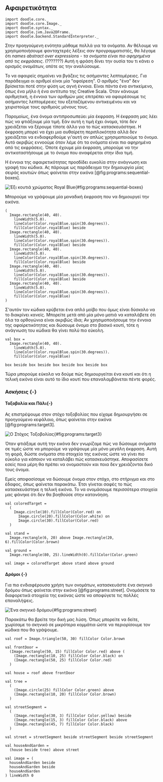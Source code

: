## Αφαιρετικότητα

```tut:invisible
import doodle.core._
import doodle.core.Image._
import doodle.syntax._
import doodle.jvm.Java2DFrame._
import doodle.backend.StandardInterpreter._
```

Στην προηγούμενη ενότητα μάθαμε πολλά για τα ονόματα.
Αν θέλουμε να χρησιμοποιήσουμε φανταχτερές λέξεις σαν προγραμματιστές, θα λέγαμε ότι *names abstract over expressions - τα ονόματα είναι πιο αφηρημένα από τις εκφράσεις*. (???????)
Αυτή η φράση δίνει την ουσία του τι κάνει ο ορισμός ονομάτων, οπότε ας την αναλύσουμε.

Το να αφαιρείς σημαίνει να βγάζεις τις ασήμαντες λεπτομέρειες.
Για παράδειγμα οι αριθμοί είναι μία "αφαίρεση".
Ο αριθμός "ένα" δεν βρίσκεται ποτέ στην φύση ως αγνή έννοια.
Είναι πάντα ένα αντικείμενο, όπως ένα μήλο ή ένα αντίτυπο της Creative Scala.
Όταν κάνουμε αριθμητική, η έννοια των αριθμών μας επιτρέπει να αφαιρέσουμε τις ασήμαντες λεπτομέρειες του εξεταζόμενου αντικειμένου και να χειριστούμε τους αριθμούς μόνους τους.

Παρομοίως, ένα όνομα αντιπροσωπεύει μία έκφραση.
Η έκφραση μας λέει πώς να φτιάξουμε μία τιμή.
Εάν αυτή η τιμή έχει όνομα, τότε δεν χρειάζεται να ξέρουμε τίποτε άλλο για το πώς κατασκευάστηκε.
Η έκφραση μπορεί να έχει μια αυθαίρετη περιπλοκότητα αλλά δεν χρειάζεται να ενδιαφερθούμε γι'αυτή αν απλώς χρησιμοποιούμε το όνομα.
Αυτό ακριβώς εννοούμε όταν λέμε ότι τα ονόματα είναι πιο αφηρημένα από τις εκφράσεις.
Όποτε έχουμε μία έκφραση, μπορούμε να την αντικαταστήσουμε με το όνομα που αναφέρεται στην ίδια τιμή.

Η έννοια της αφαιρετικότητας προσδίδει ευκολία στην ανάγνωση και γραφή του κώδικα.
Ας πάρουμε ως παράδειγμα την δημιουργία μίας σειράς κουτιών όπως φαίνεται στην εικόνα [@fig:programs:sequential-boxes].

![Έξι κουτιά χρώματος Royal Blue](./src/pages/programs/sequential-boxes.pdf+svg){#fig:programs:sequential-boxes}

Μπορούμε να γράψουμε μία μοναδική έκφραση που να δημιουργεί την εικόνα.

```tut:silent:book
(
  Image.rectangle(40, 40).
    lineWidth(5.0).
    lineColor(Color.royalBlue.spin(30.degrees)).
    fillColor(Color.royalBlue) beside
  Image.rectangle(40, 40).
    lineWidth(5.0).
    lineColor(Color.royalBlue.spin(30.degrees)).
    fillColor(Color.royalBlue) beside
  Image.rectangle(40, 40).
    lineWidth(5.0).
    lineColor(Color.royalBlue.spin(30.degrees)).
    fillColor(Color.royalBlue) beside
  Image.rectangle(40, 40).
    lineWidth(5.0).
    lineColor(Color.royalBlue.spin(30.degrees)).
    fillColor(Color.royalBlue) beside
  Image.rectangle(40, 40).
    lineWidth(5.0).
    lineColor(Color.royalBlue.spin(30.degrees)).
    fillColor(Color.royalBlue)
)
```

Σ'αυτόν τον κώδικα κρύβεται ένα απλό μοίβο που όμως είναι δύσκολο να το διακρίνει κανείς.
Μπορείτε μετά από μία μόνο ματιά να καταλάβετε ότι όλα τα ορθογώνια είναι ακριβώς ίδια;
Αν χρησιμοποιήσουμε την έννοια της αφαίρετικότητας και δώσουμε όνομα στο βασικό κουτί, τότε η ανάγνωση του κώδικα θα γίνει πολύ πιο εύκολη.

```tut:silent:book
val box =
  Image.rectangle(40, 40).
    lineWidth(5.0).
    lineColor(Color.royalBlue.spin(30.degrees)).
    fillColor(Color.royalBlue) 

box beside box beside box beside box beside box
```

Τώρα μπορούμε εύκολα να δούμε πώς δημιουργείται ένα κουτί και ότι η τελική εικόνα είναι αυτό το ίδιο κουτί που επαναλαμβάνεται πέντε φορές.


### Ασκήσεις {-}

#### Τοξοβολία και Πάλι{-}

Ας επιστρέψουμε στον στόχο τοξοβολίας που είχαμε δημιουργήσει σε προηγούμενο κεφάλαιο, όπως φαίνεται στην εικόνα [@fig:programs:target3].

![Ο Στόχος Τοξοβολίας](./src/pages/programs/target3.pdf+svg){#fig:programs:target3}

Όταν φτιάξαμε αυτή την εικόνα δεν γνωρίζαμε πώς να δώσουμε ονόματα σε τιμές ώστε να μπορούμε να γράψουμε μία μόνο μεγάλη έκφραση.
Αυτή τη φορά, δώστε ονόματα στα στοιχεία της εικόνας ώστε να γίνει πιο εύκολο για κάποιον να καταλάβει πώς κατασκευάστηκε.
Αποφασίσετε εσείς ποια μέρη θα πρέπει να ονομαστούν και ποια δεν χρειάζονται δικό τους όνομα.

<div class="solution">
Εμείς αποφασίσαμε να δώσουμε όνομα στον στόχο, στο στήριγμα και στο έδαφος, όπως φαίνεται παρακάτω.
Έτσι γίνεται σαφές το πώς κατασκευάστηκε η τελική εικόνα.
Το να ονομάσουμε περισσότερα στοιχεία μας φάνηκε ότι δεν θα βοηθούσε στην κατανόηση.

```tut:silent:book
val coloredTarget =
  (
    Image.circle(10).fillColor(Color.red) on
      Image.circle(20).fillColor(Color.white) on
      Image.circle(30).fillColor(Color.red)
  )

val stand =
  Image.rectangle(6, 20) above Image.rectangle(20, 6).fillColor(Color.brown)

val ground =
  Image.rectangle(80, 25).lineWidth(0).fillColor(Color.green)

val image = coloredTarget above stand above ground
```
</div>


#### Δρόμοι {-}

Για πιο ενδιαφέρουσα χρήση των ονομάτων, κατασκευάστε ένα σκηνικό δρόμου όπως φαίνεται στην εικόνα [@fig:programs:street].
Ονομάσετε τα διαφορετικά στοιχεία της εικόνας ώστε να αποφύγετε τις πολλές επαναλήψεις.

![Ένα σκηνικό δρόμου](./src/pages/programs/street.pdf+svg){#fig:programs:street}

<div class="solution">
Παρακάτω θα βρείτε την δική μας λύση.
Όπως μπορείτε να δείτε, χωρίσαμε το σκηνικό σε μικρότερα κομμάτια ώστε να περιορίσουμε τον κώδικα που θα γράψουμε.

```tut:silent:book
val roof = Image.triangle(50, 30) fillColor Color.brown

val frontDoor =
  (Image.rectangle(50, 15) fillColor Color.red) above (
    (Image.rectangle(10, 25) fillColor Color.black) on
    (Image.rectangle(50, 25) fillColor Color.red)
  )

val house = roof above frontDoor

val tree =
  (
    (Image.circle(25) fillColor Color.green) above
    (Image.rectangle(10, 20) fillColor Color.brown)
  )

val streetSegment =
  (
    (Image.rectangle(30, 3) fillColor Color.yellow) beside
    (Image.rectangle(15, 3) fillColor Color.black) above
    (Image.rectangle(45, 7) fillColor Color.black)
  )

val street = streetSegment beside streetSegment beside streetSegment

val houseAndGarden =
  (house beside tree) above street

val image = (
  houseAndGarden beside
  houseAndGarden beside
  houseAndGarden
) lineWidth 0
```
</div>
